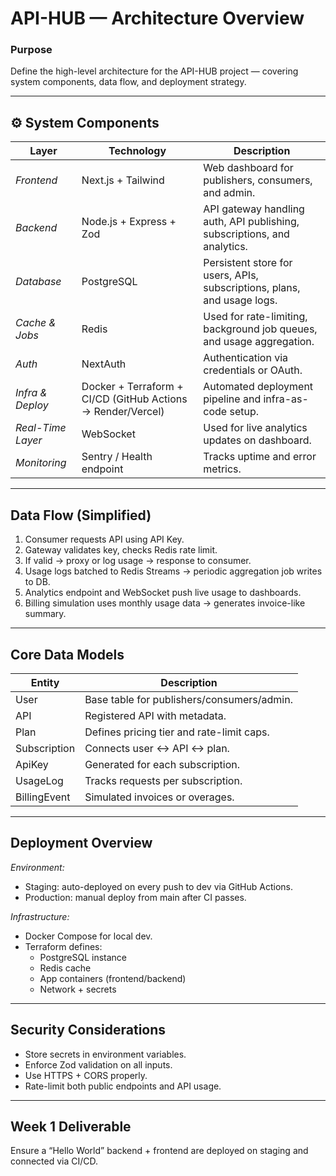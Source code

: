 # API-HUB — Architecture Overview

### Purpose
Define the high-level architecture for the API-HUB project — covering system components, data flow, and deployment strategy.

---

## ⚙ System Components

| Layer | Technology | Description |
|--------|-------------|-------------|
| *Frontend* | Next.js + Tailwind | Web dashboard for publishers, consumers, and admin. |
| *Backend* | Node.js + Express + Zod | API gateway handling auth, API publishing, subscriptions, and analytics. |
| *Database* | PostgreSQL | Persistent store for users, APIs, subscriptions, plans, and usage logs. |
| *Cache & Jobs* | Redis | Used for rate-limiting, background job queues, and usage aggregation. |
| *Auth* | NextAuth | Authentication via credentials or OAuth. |
| *Infra & Deploy* | Docker + Terraform + CI/CD (GitHub Actions → Render/Vercel) | Automated deployment pipeline and infra-as-code setup. |
| *Real-Time Layer* | WebSocket | Used for live analytics updates on dashboard. |
| *Monitoring* | Sentry / Health endpoint | Tracks uptime and error metrics. |

---

## Data Flow (Simplified)

1. Consumer requests API using API Key.  
2. Gateway validates key, checks Redis rate limit.  
3. If valid → proxy or log usage → response to consumer.  
4. Usage logs batched to Redis Streams → periodic aggregation job writes to DB.  
5. Analytics endpoint and WebSocket push live usage to dashboards.  
6. Billing simulation uses monthly usage data → generates invoice-like summary.

---

## Core Data Models

| Entity | Description |
|---------|--------------|
| User | Base table for publishers/consumers/admin. |
| API | Registered API with metadata. |
| Plan | Defines pricing tier and rate-limit caps. |
| Subscription | Connects user ↔ API ↔ plan. |
| ApiKey | Generated for each subscription. |
| UsageLog | Tracks requests per subscription. |
| BillingEvent | Simulated invoices or overages. |

---

## Deployment Overview

*Environment:*  
- Staging: auto-deployed on every push to dev via GitHub Actions.  
- Production: manual deploy from main after CI passes.

*Infrastructure:*  
- Docker Compose for local dev.  
- Terraform defines:
  - PostgreSQL instance
  - Redis cache
  - App containers (frontend/backend)
  - Network + secrets

---

## Security Considerations
- Store secrets in environment variables.
- Enforce Zod validation on all inputs.
- Use HTTPS + CORS properly.
- Rate-limit both public endpoints and API usage.

---

## Week 1 Deliverable
Ensure a “Hello World” backend + frontend are deployed on staging and connected via CI/CD.